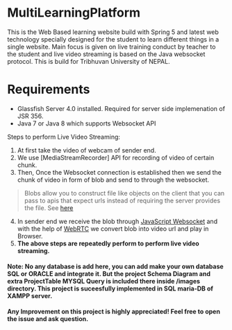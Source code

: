# MultiLearningPlatform
This is the Web Based learning website build with Spring 5 and latest web technology specially designed for the student to learn different things in a single website. Main focus is given on live training conduct by teacher to the student and live video streaming is based on the Java websocket protocol. This is build for Tribhuvan University of NEPAL.
# Requirements
- Glassfish Server 4.0 installed. Required for server side implemenation of  JSR 356.
- Java 7 or Java 8 which supports Websocket API

Steps to perform Live Video Streaming:
1.    At first take the video of webcam of sender end.
2.    We use [MediaStreamRecorder] API for recording of video of certain chunk.
3.    Then, Once the Websocket connection is established then we send the chunk of video in form of blob and send to through the websocket.
> Blobs allow you to construct file like objects on the client that you can pass to apis that expect urls instead of requiring the server provides the file. See [here](https://www.javascripture.com/Blob)
4.   In sender end we receive the blob through [JavaScript Websocket](https://www.linode.com/docs/development/introduction-to-websockets/) and with the help of [WebRTC](https://en.wikipedia.org/wiki/WebRTC) we convert blob into video url and play in Browser.
5.    <b> The above steps are repeatedly perform to perform live video streaming.
  

#### Note: No any database is add here, you can add make your own database SQL or ORACLE and integrate it. But the project Schema Diagram and extra ProjectTable MYSQL Query is included there inside /images directory. This project is suceesfully implemented in SQL maria-DB of XAMPP server.

**Any Improvement on this project is highly appreciated! Feel free to open the issue and ask question.**
